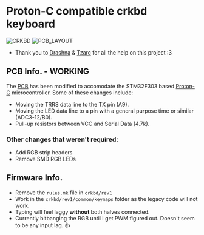 # Proton-C compatible crkbd keyboard 
![CRKBD](https://raw.githubusercontent.com/wafflekeebs/waffle_corne/proton-c/images/crkbd.png)
![PCB_LAYOUT](https://raw.githubusercontent.com/wafflekeebs/waffle_corne/proton-c/images/pcb.png)

* Thank you to [Drashna](https://github.com/drashna) & [Tzarc](https://github.com/tzarc) for all the help on this project :3
## PCB Info. - WORKING 
The [PCB](https://github.com/foostan/crkbd.git) has been modified to accomodate the STM32F303 based [Proton-C](https://qmk.fm/proton-c/) microcontroller. Some of these changes include: 
* Moving the TRRS data line to the TX pin (A9). 
* Moving the LED data line to a pin with a general purpose time or similar (ADC3-12/B0).
* Pull-up resistors between VCC and Serial Data (4.7k).
### Other changes that weren't required:
* Add RGB strip headers 
* Remove SMD RGB LEDs

## Firmware Info. 
* Remove the `rules.mk` file in `crkbd/rev1`
* Work in the `crkbd/rev1/common/keymaps` folder as the legacy code will not work. 
* Typing will feel laggy **without** both halves connected. 
* Currently bitbanging the RGB until I get PWM figured out. Doesn't seem to be any input lag. 👍
